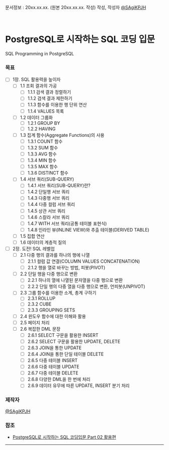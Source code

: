 
문서정보 : 20xx.xx.xx. (원본 20xx.xx.xx. 작성) 작성, 작성자 [@SAgiKPJH](https://github.com/SAgiKPJH)

<br>

# PostgreSQL로 시작하는 SQL 코딩 입문
SQL Programming in PostgreSQL



### 목표

- [ ] 1장. SQL 활용력을 높이자
  - [ ] 1.1 조회 결과의 가공
    - [ ] 1.1.1 검색 결과 정렬하기
    - [ ] 1.1.2 검색 결과 제한하기
    - [ ] 1.1.3 함수를 이용한 행 단위 연산
    - [ ] 1.1.4 VALUES 목록
  - [ ] 1.2 데이터 그룹화
    - [ ] 1.2.1 GROUP BY
    - [ ] 1.2.2 HAVING
  - [ ] 1.3 집계 함수(Aggregate Functions)의 사용
    - [ ] 1.3.1 COUNT 함수
    - [ ] 1.3.2 SUM 함수
    - [ ] 1.3.3 AVG 함수
    - [ ] 1.3.4 MIN 함수
    - [ ] 1.3.5 MAX 함수
    - [ ] 1.3.6 DISTINCT 함수
  - [ ] 1.4 서브 쿼리(SUB-QUERY)
    - [ ] 1.4.1 서브 쿼리(SUB-QUERY)란?
    - [ ] 1.4.2 단일행 서브 쿼리
    - [ ] 1.4.3 다중행 서브 쿼리
    - [ ] 1.4.4 다중 컬럼 서브 쿼리
    - [ ] 1.4.5 상관 서브 쿼리
    - [ ] 1.4.6 스칼라 서브 쿼리
    - [ ] 1.4.7 WITH 서브 쿼리(공통 테이블 표현식)
    - [ ] 1.4.8 인라인 뷰(INLINE VIEW)와 추출 테이블(DERIVED TABLE)
  - [ ] 1.5 집합 연산
  - [ ] 1.6 데이터의 계층적 질의
- [ ] 2장. 도전! SQL 레벨업
  - [ ] 2.1 다중 행의 결과를 하나의 행에 나열
    - [ ] 2.1.1 컬럼 값 연결(COLUMN VALUES CONCATENATION)
    - [ ] 2.1.2 행을 열로 바꾸는 방법, 피봇(PIVOT)
  - [ ] 2.2 단일 행을 다중 행으로 변환
    - [ ] 2.2.1 하나의 열에 나열된 문자열을 다중 행으로 변환
    - [ ] 2.2.2 단일 행의 다중 열을 다중 행으로 변환, 언피봇(UNPIVOT)
  - [ ] 2.3 그룹 함수를 이용한 소계, 총계 구하기
    - [ ] 2.3.1 ROLLUP
    - [ ] 2.3.2 CUBE
    - [ ] 2.3.3 GROUPING SETS
  - [ ] 2.4 윈도우 함수에 대한 이해와 활용
  - [ ] 2.5 페이지 처리
  - [ ] 2.6 복잡한 DML 문장
    - [ ] 2.6.1 SELECT 구문을 활용한 INSERT
    - [ ] 2.6.2 SELECT 구문을 활용한 UPDATE, DELETE
    - [ ] 2.6.3 JOIN을 통한 UPDATE
    - [ ] 2.6.4 JOIN을 통한 단일 테이블 DELETE
    - [ ] 2.6.5 다중 테이블 INSERT
    - [ ] 2.6.6 다중 테이블 UPDATE
    - [ ] 2.6.7 다중 테이블 DELETE
    - [ ] 2.6.8 다양한 DML을 한 번에 처리
    - [ ] 2.6.9 데이터 유무에 따른 UPDATE, INSERT 분기 처리

### 제작자
[@SAgiKPJH](https://github.com/SAgiKPJH)

### 참조

- [PostgreSQL로 시작하는 SQL 코딩입문 Part 02 활용편](http://www.yes24.com/Product/Goods/87579609)

---

